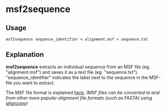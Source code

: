msf2sequence
============

## Usage

```
msf2sequence sequence_identifier < alignment.msf > sequence.txt
```

## Explanation

**msf2sequence** extracts an individual sequence from an MSF file
(eg. "alignment.msf") and saves it as a text file (eg. "sequence.txt").
"sequence_identifier" indicates the label next to the sequence
in the MSF-file you want to extract.

The MSF file format is explained
[here.](http://rothlab.ucdavis.edu/genhelp/chapter_2_using_sequences.html#_Specifying_RSF_Files)
*(MSF files can be converted to and from other
more popular alignment file formats (such as FASTA) using
[aligncopy](http://emboss.sourceforge.net/apps/cvs/emboss/apps/aligncopy.html))*

